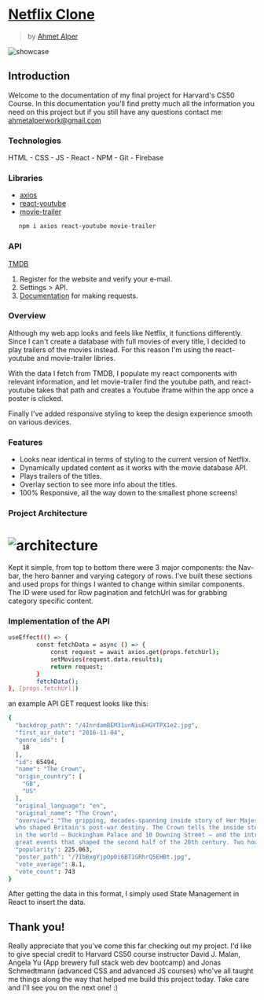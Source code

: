 # [Netflix Clone](https://netflix-clone-2501d.web.app/)
> by [Ahmet Alper](https://github.com/ahmetalpergit)

![showcase](public/images/showcase.gif)

## Introduction

Welcome to the documentation of my final project for Harvard's CS50 Course. In this documentation you'll find pretty much all the information you need on this project but if you still have any questions contact me: <ahmetalperwork@gmail.com>

### Technologies

HTML - CSS - JS - React - NPM - Git - Firebase

### Libraries

* [axios](https://www.npmjs.com/package/axios)
* [react-youtube](https://www.npmjs.com/package/react-youtube)
* [movie-trailer](https://www.npmjs.com/package/movie-trailer)

```sh
   npm i axios react-youtube movie-trailer
```
### API

[TMDB](https://www.themoviedb.org/)
1. Register for the website and verify your e-mail.
2. Settings > API.
3. [Documentation](https://developers.themoviedb.org/3/getting-started/introduction) for making requests.

### Overview

Although my web app looks and feels like Netflix, it functions differently. Since I can't create a database with full movies of every title, I decided to play trailers of the movies instead. For this reason I'm using the react-youtube and movie-trailer libries.

With the data I fetch from TMDB, I populate my react components with relevant information, and let movie-trailer find the youtube path, and react-youtube takes that path and creates a Youtube iframe within the app once a poster is clicked.

Finally I've added responsive styling to keep the design experience smooth on various devices.

### Features

* Looks near identical in terms of styling to the current version of Netflix.
* Dynamically updated content as it works with the movie database API.
* Plays trailers of the titles. 
* Overlay section to see more info about the titles.
* 100% Responsive, all the way down to the smallest phone screens!

### Project Architecture

# ![architecture](public/images/architecture.png)

Kept it simple, from top to bottom there were 3 major components: the Nav-bar, the hero banner and varying category of rows. I've built these sections and used props for things I wanted to change within similar components. The ID were used for Row pagination and fetchUrl was for grabbing category specific content.

### Implementation of the API

```sh
useEffect(() => {
        const fetchData = async () => {
            const request = await axios.get(props.fetchUrl);
            setMovies(request.data.results);
            return request;
        }
        fetchData();
}, [props.fetchUrl]) 
```
an example API GET request looks like this:
```sh
{
  "backdrop_path": "/4InrdamBEM31unNiuEHGYTPX1e2.jpg",
  "first_air_date": "2016-11-04",
  "genre_ids": [
    18
  ],
  "id": 65494,
  "name": "The Crown",
  "origin_country": [
    "GB",
    "US"
  ],
  "original_language": "en",
  "original_name": "The Crown",
  "overview": "The gripping, decades-spanning inside story of Her Majesty Queen Elizabeth II and the Prime Ministers
  who shaped Britain's post-war destiny. The Crown tells the inside story of two of the most famous addresses
  in the world – Buckingham Palace and 10 Downing Street – and the intrigues, love lives and machinations behind the
  great events that shaped the second half of the 20th century. Two houses, two courts, one Crown.",
  "popularity": 225.063,
  "poster_path": "/7IbBxgYjpOp0i6BT1GRhrQ5EHBt.jpg",
  "vote_average": 8.1,
  "vote_count": 743
}
```
After getting the data in this format, I simply used State Management in React to insert the data.

## Thank you!

Really appreciate that you've come this far checking out my project. I'd like to give special credit to Harvard CS50 course instructor David J. Malan, Angela Yu (App brewery full stack web dev bootcamp) and Jonas Schmedtmann (advanced CSS and advanced JS courses) who've all taught me things along the way that helped me build this project today. Take care and I'll see you on the next one! :)
